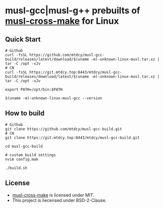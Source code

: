 # musl-gcc|musl-g++ prebuilts of [musl-cross-make](https://github.com/richfelker/musl-cross-make/) for Linux

## Quick Start 

```shell
# Github
curl -fsSL https://github.com/mtdcy/musl-gcc-build/releases/latest/download/$(uname -m)-unknown-linux-musl.tar.xz | tar -C /opt -xJv
# CN
curl -fsSL https://git.mtdcy.top:8443/mtdcy/musl-gcc-build/releases/download/latest/$(uname -m)-unknown-linux-musl.tar.xz | tar -C /opt -xJv

export PATH=/opt/bin:$PATH

$(uname -m)-unknown-linux-musl-gcc --version
```

## How to build

```shell
# Github
git clone https://github.com/mtdcy/musl-gcc-build.git
# CN
git clone https://git.mtdcy.top:8443/mtdcy/musl-gcc-build.git

cd musl-gcc-build

# custom build settings
nvim config.mak

./build.sh
```

## License

- [musl-cross-make](https://github.com/richfelker/musl-cross-make/) is licensed under MIT.
- This project is liecensed under BSD-2-Clause.
